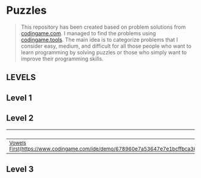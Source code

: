 # Puzzles
>This repository has been created based on problem solutions from [codingame.com](https://www.codingame.com). I managed to find the problems using [codingame.tools](https://codingame.tools). The main idea is to categorize problems that I consider easy, medium, and difficult for all those people who want to learn programming by solving puzzles or those who simply want to improve their programming skills.

## LEVELS

## Level 1
## Level 2
<sub>Problem</sub> | <sub>Solutions</sub> 
---- | ----
<sub>[Vowels First]([https://leetcode.com/problems/contains-duplicate/])(https://www.codingame.com/ide/demo/678960e7a53647e7e1bcffbca36f4babaac8c1)https://www.codingame.com/ide/demo/678960e7a53647e7e1bcffbca36f4babaac8c1)</sub> | <sub><div align='center'>[✔️](https://github.com/jeansuarex/codingame/blob/54fe72d8af8408af7f54725b105bf517ccd27845/Level%20-%202/solutions/vowelsfirst.py)</div></sub> 
## Level 3
